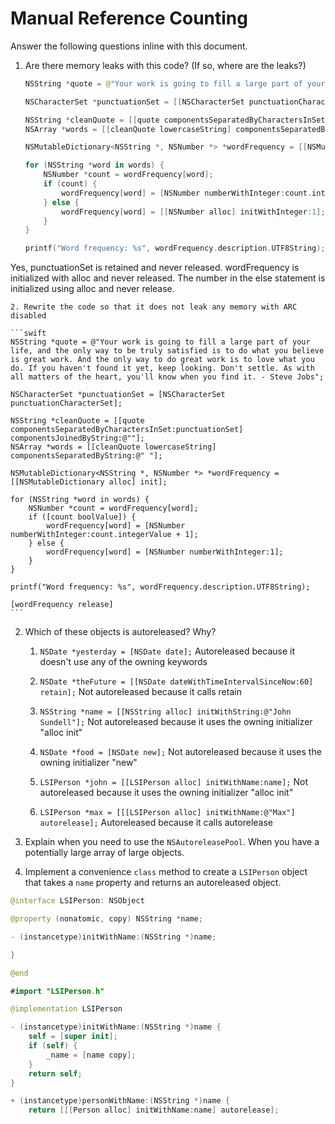 # Manual Reference Counting

Answer the following questions inline with this document.

1. Are there memory leaks with this code? (If so, where are the leaks?)

	```swift
	NSString *quote = @"Your work is going to fill a large part of your life, and the only way to be truly satisfied is to do what you believe is great work. And the only way to do great work is to love what you do. If you haven't found it yet, keep looking. Don't settle. As with all matters of the heart, you'll know when you find it. - Steve Jobs";

	NSCharacterSet *punctuationSet = [[NSCharacterSet punctuationCharacterSet] retain];

	NSString *cleanQuote = [[quote componentsSeparatedByCharactersInSet:punctuationSet] componentsJoinedByString:@""];
	NSArray *words = [[cleanQuote lowercaseString] componentsSeparatedByString:@" "];

	NSMutableDictionary<NSString *, NSNumber *> *wordFrequency = [[NSMutableDictionary alloc] init];

	for (NSString *word in words) {
		NSNumber *count = wordFrequency[word];
		if (count) {
			wordFrequency[word] = [NSNumber numberWithInteger:count.integerValue + 1];
		} else {
			wordFrequency[word] = [[NSNumber alloc] initWithInteger:1];
		}
	}

	printf("Word frequency: %s", wordFrequency.description.UTF8String);
	```
	
Yes, punctuationSet is retained and never released. wordFrequency is initialized with alloc and never released. The number in the else statement is initialized using alloc and never release.

	2. Rewrite the code so that it does not leak any memory with ARC disabled
	
	```swift
	NSString *quote = @"Your work is going to fill a large part of your life, and the only way to be truly satisfied is to do what you believe is great work. And the only way to do great work is to love what you do. If you haven't found it yet, keep looking. Don't settle. As with all matters of the heart, you'll know when you find it. - Steve Jobs";

	NSCharacterSet *punctuationSet = [NSCharacterSet punctuationCharacterSet];

	NSString *cleanQuote = [[quote componentsSeparatedByCharactersInSet:punctuationSet] componentsJoinedByString:@""];
	NSArray *words = [[cleanQuote lowercaseString] componentsSeparatedByString:@" "];

	NSMutableDictionary<NSString *, NSNumber *> *wordFrequency = [[NSMutableDictionary alloc] init];

	for (NSString *word in words) {
		NSNumber *count = wordFrequency[word];
		if ([count boolValue]) {
			wordFrequency[word] = [NSNumber numberWithInteger:count.integerValue + 1];
		} else {
			wordFrequency[word] = [NSNumber numberWithInteger:1];
		}
	}

	printf("Word frequency: %s", wordFrequency.description.UTF8String);
	
	[wordFrequency release]
	```

2. Which of these objects is autoreleased?  Why?

	1. `NSDate *yesterday = [NSDate date];`
	Autoreleased because it doesn't use any of the owning keywords
	
	2. `NSDate *theFuture = [[NSDate dateWithTimeIntervalSinceNow:60] retain];`
	Not autoreleased because it calls retain
	
	3. `NSString *name = [[NSString alloc] initWithString:@"John Sundell"];`
	Not autoreleased because it uses the owning initializer "alloc init"
	
	4. `NSDate *food = [NSDate new];`
	Not autoreleased because it uses the owning initializer "new"
	
	5. `LSIPerson *john = [[LSIPerson alloc] initWithName:name];`
	Not autoreleased because it uses the owning initializer "alloc init"
	
	6. `LSIPerson *max = [[[LSIPerson alloc] initWithName:@"Max"] autorelease];`
	Autoreleased because it calls autorelease

3. Explain when you need to use the `NSAutoreleasePool`.
When you have a potentially large array of large objects.


4. Implement a convenience `class` method to create a `LSIPerson` object that takes a `name` property and returns an autoreleased object.

```swift
@interface LSIPerson: NSObject

@property (nonatomic, copy) NSString *name;

- (instancetype)initWithName:(NSString *)name;

}

@end

#import "LSIPerson.h"

@implementation LSIPerson

- (instancetype)initWithName:(NSString *)name {
	self = [super init];
	if (self) {
        _name = [name copy];
	}
	return self;
}

+ (instancetype)personWithName:(NSString *)name {
    return [[[Person alloc] initWithName:name] autorelease];
```
